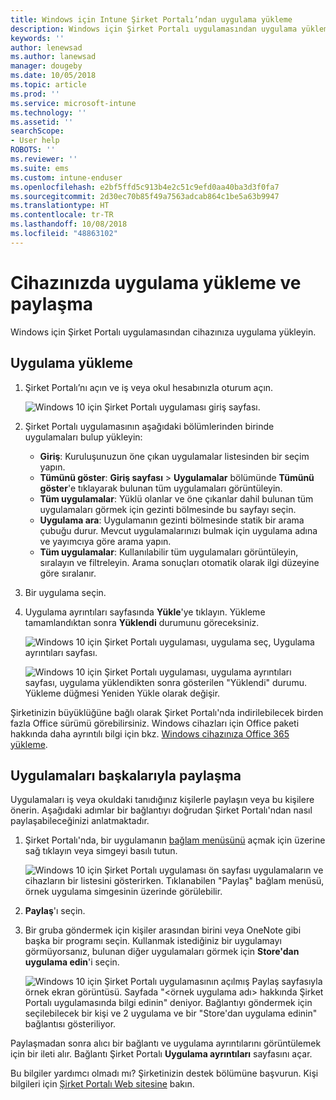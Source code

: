 ```yaml
---
title: Windows için Intune Şirket Portalı’ndan uygulama yükleme
description: Windows için Şirket Portalı uygulamasından uygulama yükleme ve paylaşmayı öğrenin
keywords: ''
author: lenewsad
ms.author: lanewsad
manager: dougeby
ms.date: 10/05/2018
ms.topic: article
ms.prod: ''
ms.service: microsoft-intune
ms.technology: ''
ms.assetid: ''
searchScope:
- User help
ROBOTS: ''
ms.reviewer: ''
ms.suite: ems
ms.custom: intune-enduser
ms.openlocfilehash: e2bf5ffd5c913b4e2c51c9efd0aa40ba3d3f0fa7
ms.sourcegitcommit: 2d30ec70b85f49a7563adcab864c1be5a63b9947
ms.translationtype: HT
ms.contentlocale: tr-TR
ms.lasthandoff: 10/08/2018
ms.locfileid: "48863102"
---
```

# <a name="install-and-share-apps-on-your-device"></a>Cihazınızda uygulama yükleme ve paylaşma
Windows için Şirket Portalı uygulamasından cihazınıza uygulama yükleyin.

## <a name="install-apps"></a>Uygulama yükleme

1. Şirket Portalı’nı açın ve iş veya okul hesabınızla oturum açın.  

    ![Windows 10 için Şirket Portalı uygulaması giriş sayfası.](./media/RS1_AppDetailsPage_Installed_03.png)    
2. Şirket Portalı uygulamasının aşağıdaki bölümlerinden birinde uygulamaları bulup yükleyin:  

    * **Giriş**: Kuruluşunuzun öne çıkan uygulamalar listesinden bir seçim yapın.  
    * **Tümünü göster**: **Giriş sayfası** > **Uygulamalar** bölümünde **Tümünü göster**'e tıklayarak bulunan tüm uygulamaları görüntüleyin.  
    * **Tüm uygulamalar**: Yüklü olanlar ve öne çıkanlar dahil bulunan tüm uygulamaları görmek için gezinti bölmesinde bu sayfayı seçin.  
    * **Uygulama ara**: Uygulamanın gezinti bölmesinde statik bir arama çubuğu durur.  Mevcut uygulamalarınızı bulmak için uygulama adına ve yayımcıya göre arama yapın.  
    * **Tüm uygulamalar**: Kullanılabilir tüm uygulamaları görüntüleyin, sıralayın ve filtreleyin. Arama sonuçları otomatik olarak ilgi düzeyine göre sıralanır.  

3. Bir uygulama seçin.   
4. Uygulama ayrıntıları sayfasında **Yükle**'ye tıklayın. Yükleme tamamlandıktan sonra **Yüklendi** durumunu göreceksiniz.  

    ![Windows 10 için Şirket Portalı uygulaması, uygulama seç, Uygulama ayrıntıları sayfası.](./media/RS1_AppDetailsPage_Installed_02.png)  
    
    ![Windows 10 için Şirket Portalı uygulaması, uygulama ayrıntıları sayfası, uygulama yüklendikten sonra gösterilen "Yüklendi" durumu. Yükleme düğmesi Yeniden Yükle olarak değişir.](./media/RS1_AppDetailsPage_Installed_01.png)    

 Şirketinizin büyüklüğüne bağlı olarak Şirket Portalı'nda indirilebilecek birden fazla Office sürümü görebilirsiniz. Windows cihazları için Office paketi hakkında daha ayrıntılı bilgi için bkz. [Windows cihazınıza Office 365 yükleme](./install-office-windows.md).

## <a name="share-apps-with-others"></a>Uygulamaları başkalarıyla paylaşma  
Uygulamaları iş veya okuldaki tanıdığınız kişilerle paylaşın veya bu kişilere önerin. Aşağıdaki adımlar bir bağlantıyı doğrudan Şirket Portalı'ndan nasıl paylaşabileceğinizi anlatmaktadır.

1. Şirket Portalı'nda, bir uygulamanın [bağlam menüsünü](https://docs.microsoft.com//windows/uwp/design/controls-and-patterns/menus) açmak için üzerine sağ tıklayın veya simgeyi basılı tutun.  

    ![Windows 10 için Şirket Portalı uygulaması ön sayfası uygulamaların ve cihazların bir listesini gösterirken. Tıklanabilen "Paylaş" bağlam menüsü, örnek uygulama simgesinin üzerinde görülebilir. ](./media/1808_ShareContext_CP_Windows.png)  

2. **Paylaş**'ı seçin.
3. Bir gruba göndermek için kişiler arasından birini veya OneNote gibi başka bir programı seçin. Kullanmak istediğiniz bir uygulamayı görmüyorsanız, bulunan diğer uygulamaları görmek için **Store'dan uygulama edin**'i seçin.  

    ![Windows 10 için Şirket Portalı uygulamasının açılmış Paylaş sayfasıyla örnek ekran görüntüsü. Sayfada "<örnek uygulama adı> hakkında Şirket Portalı uygulamasında bilgi edinin" deniyor. Bağlantıyı göndermek için seçilebilecek bir kişi ve 2 uygulama ve bir "Store'dan uygulama edinin" bağlantısı gösteriliyor. ](./media/1808_ShareApps_CP_Windows.png) 

Paylaşmadan sonra alıcı bir bağlantı ve uygulama ayrıntılarını görüntülemek için bir ileti alır. Bağlantı Şirket Portalı **Uygulama ayrıntıları** sayfasını açar. 

Bu bilgiler yardımcı olmadı mı? Şirketinizin destek bölümüne başvurun. Kişi bilgileri için [Şirket Portalı Web sitesine](https://go.microsoft.com/fwlink/?linkid=2010980) bakın.
